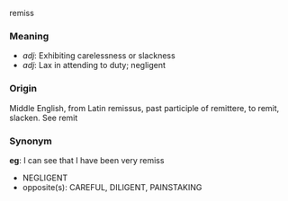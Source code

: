remiss
### Meaning
+ _adj_: Exhibiting carelessness or slackness
+ _adj_: Lax in attending to duty; negligent

### Origin

Middle English, from Latin remissus, past participle of remittere, to remit, slacken. See remit

### Synonym

__eg__: I can see that I have been very remiss

+ NEGLIGENT
+ opposite(s): CAREFUL, DILIGENT, PAINSTAKING


